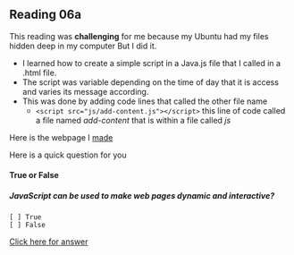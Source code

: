 ## Reading 06a

This reading was **challenging** for me because my Ubuntu had my files hidden deep in my computer
But I did it. 

* I learned how to create a simple script in a Java.js file that I called in a .html file. 
* The script was variable depending on the time of day that it is access and varies its message according. 
* This was done by adding code lines that called the other file name 
  * ```<script src="js/add-content.js"></script>``` this line of code called a file named *add-content* that is within a file called *js*

 Here is the webpage I [made](https://kozer2.github.io/Class06/add-content.html)


 Here is a quick question for you
 #### True or False
 
 ##### JavaScript can be used to make web pages dynamic and interactive?
    [ ] True
    [ ] False 

[Click here for answer](answer.md)
